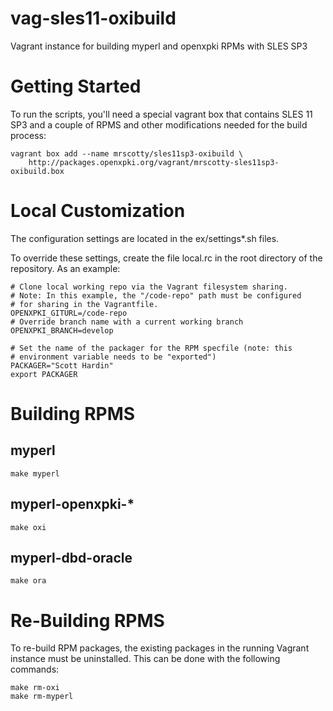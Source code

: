 # vag-sles11-oxibuild

Vagrant instance for building myperl and openxpki RPMs with SLES SP3

# Getting Started

To run the scripts, you'll need a special vagrant box that contains
SLES 11 SP3 and a couple of RPMS and other modifications needed for
the build process:

    vagrant box add --name mrscotty/sles11sp3-oxibuild \
        http://packages.openxpki.org/vagrant/mrscotty-sles11sp3-oxibuild.box

# Local Customization

The configuration settings are located in the ex/settings\*.sh files.

To override these settings, create the file local.rc in the root directory of
the repository. As an example:

    # Clone local working repo via the Vagrant filesystem sharing.
    # Note: In this example, the "/code-repo" path must be configured
    # for sharing in the Vagrantfile.
    OPENXPKI_GITURL=/code-repo
    # Override branch name with a current working branch
    OPENXPKI_BRANCH=develop

    # Set the name of the packager for the RPM specfile (note: this
    # environment variable needs to be "exported")
    PACKAGER="Scott Hardin"
    export PACKAGER
    
# Building RPMS

## myperl

    make myperl

## myperl-openxpki-\*

    make oxi

## myperl-dbd-oracle

    make ora

# Re-Building RPMS

To re-build RPM packages, the existing packages in the running Vagrant
instance must be uninstalled. This can be done with the following commands:

    make rm-oxi
    make rm-myperl


